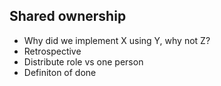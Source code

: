 ## Shared ownership
* Why did we implement X using Y, why not Z?
* Retrospective
* Distribute role vs one person
* Definiton of done